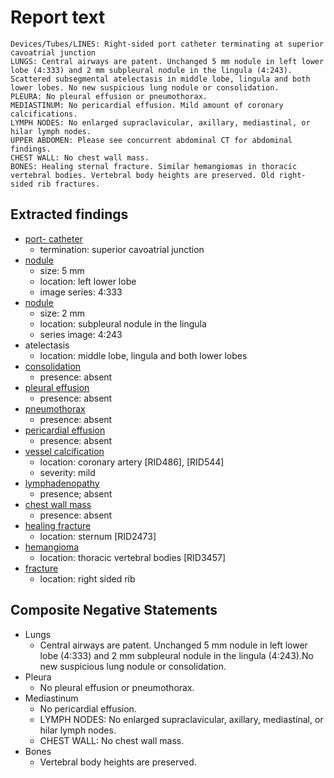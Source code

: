 # Report text

```text
Devices/Tubes/LINES: Right-sided port catheter terminating at superior cavoatrial junction
LUNGS: Central airways are patent. Unchanged 5 mm nodule in left lower lobe (4:333) and 2 mm subpleural nodule in the lingula (4:243). Scattered subsegmental atelectasis in middle lobe, lingula and both lower lobes. No new suspicious lung nodule or consolidation.
PLEURA: No pleural effusion or pneumothorax.
MEDIASTINUM: No pericardial effusion. Mild amount of coronary calcifications.
LYMPH NODES: No enlarged supraclavicular, axillary, mediastinal, or hilar lymph nodes.
UPPER ABDOMEN: Please see concurrent abdominal CT for abdominal findings.
CHEST WALL: No chest wall mass.
BONES: Healing sternal fracture. Similar hemangiomas in thoracic vertebral bodies. Vertebral body heights are preserved. Old right-sided rib fractures.
```

## Extracted findings

- [port- catheter](../../definitions/hood/tunneled-port-catheter.json)
  - termination: superior cavoatrial junction
- [nodule](../../definitions/hood/adrenal-nodule.json)
  - size: 5 mm
  - location: left lower lobe
  - image series: 4:333
- [nodule](../../definitions/hood/adrenal-nodule.json)
  - size: 2 mm
  - location: subpleural nodule in the lingula
  - series image: 4:243
- atelectasis
  - location: middle lobe, lingula and both lower lobes
- [consolidation](../../definitions/smartreporting/consolidation.txt)
  - presence: absent
- [pleural effusion](../../definitions/hood/pleural-effusion.json)
  - presence: absent
- [pneumothorax](../../definitions/hood/pneumothorax.json)
  - presence: absent
- [pericardial effusion](../../definitions/hood/pericardial-effusion.json)
  - presence: absent
- [vessel calcification](../../definitions/nuance/coronary_artery_calcification.json)
  - location: coronary artery \[RID486\], \[RID544\]
  - severity: mild
- [lymphadenopathy](../../definitions/hood/mediastinal-lymph-nodes.json)
  - presence; absent
- [chest wall mass](../../definitions/nuance/chest_wall_mass.json)  
  - presence: absent
- [healing fracture](../../definitions/nuance/sternum_fracture.json)
  - location: sternum \[RID2473\]
- [hemangioma](../../definitions/nuance/thoracic_spine_hemangioma.json)
  - location: thoracic vertebral bodies \[RID3457\]
- [fracture](../../definitions/hood/rib-fracture.json)
  - location: right sided rib

## Composite Negative Statements

- Lungs
  - Central airways are patent. Unchanged 5 mm nodule in left lower lobe (4:333) and 2 mm subpleural nodule in the lingula (4:243).No new suspicious lung nodule or consolidation.
- Pleura
  - No pleural effusion or pneumothorax.
- Mediastinum
  - No pericardial effusion.
  - LYMPH NODES: No enlarged supraclavicular, axillary, mediastinal, or hilar lymph nodes.
  - CHEST WALL: No chest wall mass.
- Bones
  - Vertebral body heights are preserved.
  